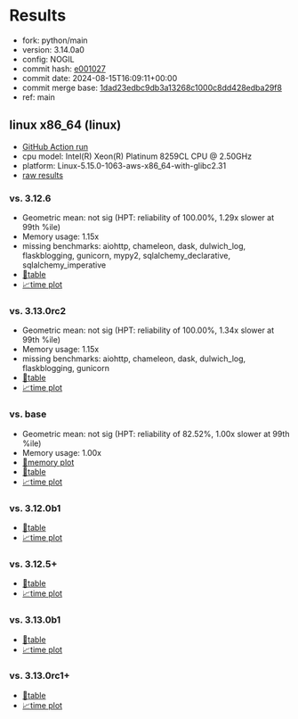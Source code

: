 # Results

- fork: python/main
- version: 3.14.0a0
- config: NOGIL
- commit hash: [e001027](https://github.com/python/cpython/commit/e001027)
- commit date: 2024-08-15T16:09:11+00:00
- commit merge base: [1dad23edbc9db3a13268c1000c8dd428edba29f8](https://github.com/python/cpython/commit/1dad23edbc9db3a13268c1000c8dd428edba29f8)
- ref: main

## linux x86_64 (linux)

- [GitHub Action run](https://github.com/facebookexperimental/free-threading-benchmarking/actions/runs/10407802632)
- cpu model: Intel(R) Xeon(R) Platinum 8259CL CPU @ 2.50GHz
- platform: Linux-5.15.0-1063-aws-x86_64-with-glibc2.31
- [raw results](bm-20240815-linux-x86_64-python-main-3.14.0a0-e001027.json)

### vs. 3.12.6

- Geometric mean: not sig (HPT: reliability of 100.00%, 1.29x slower at 99th %ile)
- Memory usage: 1.15x
- missing benchmarks: aiohttp, chameleon, dask, dulwich_log, flaskblogging, gunicorn, mypy2, sqlalchemy_declarative, sqlalchemy_imperative
- [📄table](bm-20240815-linux-x86_64-python-main-3.14.0a0-e001027-vs-3.12.6.md)
- [📈time plot](bm-20240815-linux-x86_64-python-main-3.14.0a0-e001027-vs-3.12.6.svg)

### vs. 3.13.0rc2

- Geometric mean: not sig (HPT: reliability of 100.00%, 1.34x slower at 99th %ile)
- Memory usage: 1.15x
- missing benchmarks: aiohttp, chameleon, dask, dulwich_log, flaskblogging, gunicorn
- [📄table](bm-20240815-linux-x86_64-python-main-3.14.0a0-e001027-vs-3.13.0rc2.md)
- [📈time plot](bm-20240815-linux-x86_64-python-main-3.14.0a0-e001027-vs-3.13.0rc2.svg)

### vs. base

- Geometric mean: not sig (HPT: reliability of 82.52%, 1.00x slower at 99th %ile)
- Memory usage: 1.00x
- [🧠memory plot](bm-20240815-linux-x86_64-python-main-3.14.0a0-e001027-vs-base-mem.svg)
- [📄table](bm-20240815-linux-x86_64-python-main-3.14.0a0-e001027-vs-base.md)
- [📈time plot](bm-20240815-linux-x86_64-python-main-3.14.0a0-e001027-vs-base.svg)

### vs. 3.12.0b1

- [📄table](bm-20240815-linux-x86_64-python-main-3.14.0a0-e001027-vs-3.12.0b1.md)
- [📈time plot](bm-20240815-linux-x86_64-python-main-3.14.0a0-e001027-vs-3.12.0b1.svg)

### vs. 3.12.5+

- [📄table](bm-20240815-linux-x86_64-python-main-3.14.0a0-e001027-vs-3.12.5%2B.md)
- [📈time plot](bm-20240815-linux-x86_64-python-main-3.14.0a0-e001027-vs-3.12.5%2B.svg)

### vs. 3.13.0b1

- [📄table](bm-20240815-linux-x86_64-python-main-3.14.0a0-e001027-vs-3.13.0b1.md)
- [📈time plot](bm-20240815-linux-x86_64-python-main-3.14.0a0-e001027-vs-3.13.0b1.svg)

### vs. 3.13.0rc1+

- [📄table](bm-20240815-linux-x86_64-python-main-3.14.0a0-e001027-vs-3.13.0rc1%2B.md)
- [📈time plot](bm-20240815-linux-x86_64-python-main-3.14.0a0-e001027-vs-3.13.0rc1%2B.svg)

